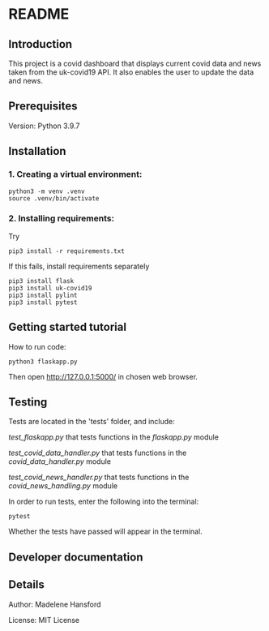 # README

## Introduction
This project is a covid dashboard that displays current covid data and news taken from the uk-covid19 API. It also enables the user to update the data and news.

## Prerequisites
Version: Python 3.9.7

## Installation

### 1. Creating a virtual environment:

```
python3 -m venv .venv
source .venv/bin/activate
```

### 2. Installing requirements:

Try
```
pip3 install -r requirements.txt
```

If this fails, install requirements separately
```
pip3 install flask
pip3 install uk-covid19
pip3 install pylint
pip3 install pytest
```

## Getting started tutorial

How to run code:
```
python3 flaskapp.py
```

Then open http://127.0.0.1:5000/ in chosen web browser.

## Testing

Tests are located in the 'tests' folder, and include: 

*test_flaskapp.py* that tests functions in the *flaskapp.py* module

*test_covid_data_handler.py* that tests functions in the *covid_data_handler.py* module

*test_covid_news_handler.py* that tests functions in the *covid_news_handling.py* module


In order to run tests, enter the following into the terminal:

```
pytest
```

Whether the tests have passed will appear in the terminal.

## Developer documentation


## Details
Author: Madelene Hansford

License: MIT License

